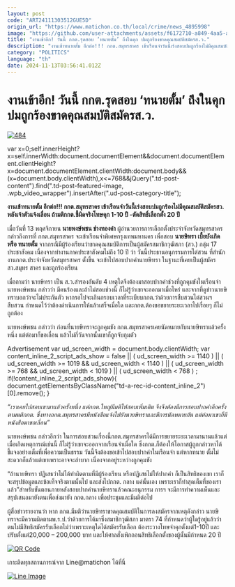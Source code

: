 ```yaml
---
layout: post
code: "ART24111303512GUE5D"
origin_url: "https://www.matichon.co.th/local/crime/news_4895998"
image: "https://github.com/user-attachments/assets/f6172710-a849-4aa5-a64b-a5723acaa70f"
title: "งานเข้าอีก! วันนี้ กกต.รุดสอบ ‘ทนายตั้ม’ ถึงในคุก ปมถูกร้องขาดคุณสมบัติสมัครส.ว."
description: "งานเข้าทนายตั้ม อีกต่อ!!! กกต.สมุทรสาคร เข้าเรือนจำวันนี้เร่งสอบปมถูกร้องไม่มีคุณสมบัติสมัครสว. หลังเจ้าตัวแจ้งเลื่อน ถ้ามติกกต.ชี้ผิดจริงโทษคุก 1-10 ปี"
category: "POLITICS"
language: "th"
date: 2024-11-13T03:56:41.012Z
---
```


# งานเข้าอีก! วันนี้ กกต.รุดสอบ ‘ทนายตั้ม’ ถึงในคุก ปมถูกร้องขาดคุณสมบัติสมัครส.ว.

[![](https://www.matichon.co.th/wp-content/uploads/2024/11/484-1.jpg "484")](https://www.matichon.co.th/wp-content/uploads/2024/11/484-1.jpg)

var x=0;self.innerHeight?x=self.innerWidth:document.documentElement&&document.documentElement.clientHeight?x=document.documentElement.clientWidth:document.body&&(x=document.body.clientWidth),x<=768&&jQuery(".td-post-content").find(".td-post-featured-image, .wpb\_video\_wrapper").insertAfter(".ud-post-category-title");

**งานเข้าทนายตั้ม อีกต่อ!!! กกต.สมุทรสาคร เข้าเรือนจำวันนี้เร่งสอบปมถูกร้องไม่มีคุณสมบัติสมัครสว. หลังเจ้าตัวแจ้งเลื่อน ถ้ามติกกต.ชี้ผิดจริงโทษคุก 1-10 ปี -ตัดสิทธิ์เลือกตั้ง 20 ปี**

เมื่อวันที่ 13 พฤศจิกายน **นายพงษ์พชน ช่างทองคำ** ผู้อำนวยการการเลือกตั้งประจำจังหวัดสมุทรสาคร กล่าวถึงการที่ กกต.สมุทรสาคร จะเข้าเรือนจำพิเศษกรุงเทพมหานคร เพื่อสอบ **นายษิทรา เบี้ยบังเกิด หรือ ทนายตั้ม** จากกรณีมีผู้ร้องเรียนว่าขาดคุณสมบัติการเป็นผู้สมัครสมาชิกวุฒิสภา (สว.) กลุ่ม 17 ประชาสังคม เนื่องจากทำงานภาคประชาสังคมไม่ถึง 10 ปี ว่า วันนี้ประธานอนุกรรมการไต่สวน ที่สำนักงานกกต.ประจำจังหวัดสมุทรสาคร ตั้งขึ้น จะเข้าไปสอบปากคำนายษิทรา ในฐานะที่เคยเป็นผู้สมัคร สว.สมุทร สาคร และถูกร้องเรียน

เมื่อถามว่า นายษิทรา เป็น ส.ว.สำรองอันดับ 4 เหตุใดจึงต้องมาสอบปากคำช่วงที่ถูกคุมขังในเรือนจำ นายพงษ์พชน กล่าวว่า มีคนร้องและถ้าไม่สอบช่วงนี้ ก็ไม่รู้ว่าเขาจะออกมาเมื่อไหร่ และจากที่ดูข่าวนายษิทราบอกว่าจะไม่ประกันตัว หากรอไปจะเกินกรอบเวลาที่ระเบียบกกต.ว่าด้วยการสืบสวนไต่สวนฯสืบสวน กำหนดไว้ว่าต้องดำเนินการให้แล้วเสร็จเมื่อใด และกกต.ต้องขอขยายระยะเวลาไปเรื่อยๆ ก็ไม่ถูกต้อง

นายพงษ์พชน กล่าวว่า ก่อนที่นายษิทราจะถูกคุมขัง กกต.สมุทรสาครเคยนัดหมายกับนายษิทราแล้วครั้งหนึ่ง แต่ต่อมาก็ขอเลื่อน แล้วไม่กี่วันจากนั้นเขาก็ถูกจับกุมตัว

Advertisement var ud\_screen\_width = document.body.clientWidth; var content\_inline\_2\_script\_ads\_show = false || ( ud\_screen\_width >= 1140 ) || ( ud\_screen\_width >= 1019 && ud\_screen\_width < 1140 ) || ( ud\_screen\_width >= 768 && ud\_screen\_width < 1019 ) || ( ud\_screen\_width < 768 ) ; if(!content\_inline\_2\_script\_ads\_show){ document.getElementsByClassName("td-a-rec-id-content\_inline\_2")\[0\].remove(); }

_“เราเคยไปสอบเขามาแล้วครั้งหนึ่ง แต่กกต.ใหญ่มีมติให้สอบเพิ่มเติม จึงจึงต้องมีการสอบปากคำอีกครั้งตามมติกกต. ซึ่งทางกกต.สมุทรสาครมีหนังสือแจ้งไปยังนายษิทราและมีการนัดหมายกัน แต่ต่อมาเขาก็มีหนังสือมาขอเลื่อน”_

นายพงษ์พชน กล่าวอีกว่า ในการสอบสวนเรื่องนี้กกต.สมุทรสาครได้มีการขยายระยะเวลามานานแล้วแต่เมื่อเกิดเหตุการณ์เช่นนี้ ก็ไม่รู้ว่าเขาจะออกจากเรือนจำเมื่อใด ซึ่งกกต.ก็ต้องให้โอกาสผู้ถูกกล่าวหาได้ชี้แจงอย่างเต็มที่เพื่อความเป็นธรรม วันนี้จึงต้องขอเข้าไปสอบปากคำในเรือนจำ แต่หากทนาย ตั้มไม่สะดวกก็แล้วแต่เขาเพราะอาจจะลำบาก เนื่องจากอยู่ระหว่างถูกคุมขัง

“ถ้านายษิทรา ปฏิเสธว่าไม่ได้ทำผิดตามที่มีผู้ร้องเรียน หรือปฏิเสธไม่ให้ปากคำ ก็เป็นสิทธิของเขา เราก็จะสรุปข้อมูลและข้อเท็จจริงตามนั้นไป และส่งไปกกต. กลาง แค่นั้นเอง เพราะเราก็ทำสุดเต็มที่ของเราแล้ว”สำหรับขั้นตอนภายหลังสอบปากคำนายษิทราแล้วคณะอนุกรรม การฯ จะมีการทำความเห็นและสรุปเสนอมายังตนเพื่อส่งมายัง กกต.กลาง เพื่อประชุมและมีมติต่อไป

ผู้สื่อข่าวรายงานว่า หาก กกต.มีมติว่านายษิทราขาดคุณสมบัติในการลงสมัครจากเหตุดังกล่าว นายษิทราจะมีความผิดตามพ.ร.ป.ว่าด้วยการได้มาซึ่งสมาชิกวุฒิสภา มาตรา 74 ที่กำหนดว่าผู้ใดรู้อยู่แล้วว่าตนไม่มีสิทธิสมัครรับเลือกไม่ว่าเพราะเหตุใดได้สมัครรับเลือก ต้องระวางโทษจำคุกตั้งแต่1-10ปี และปรับตั้งแต่20,000 – 200,000 บาท และให้ศาลสั่งเพิกถอนสิทธิเลือกตั้งของผู้นั้นมีกำหนด 20 ปี

[![QR Code](https://www.matichon.co.th/wp-content/uploads/2023/07/wob1371z.jpg)](https://lin.ee/ht0nDxX)

เกาะติดทุกสถานการณ์จาก Line@matichon ได้ที่นี่

[![Line Image](https://www.matichon.co.th/wp-content/uploads/2023/07/th.png)](https://lin.ee/ht0nDxX)